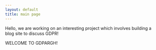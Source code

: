 ```yaml
---
layout: default
title: main page 
---
```


Hello, we are working on an interesting project which involves building a blog site to discuss GDPR! 

WELCOME TO GDPARGH!


